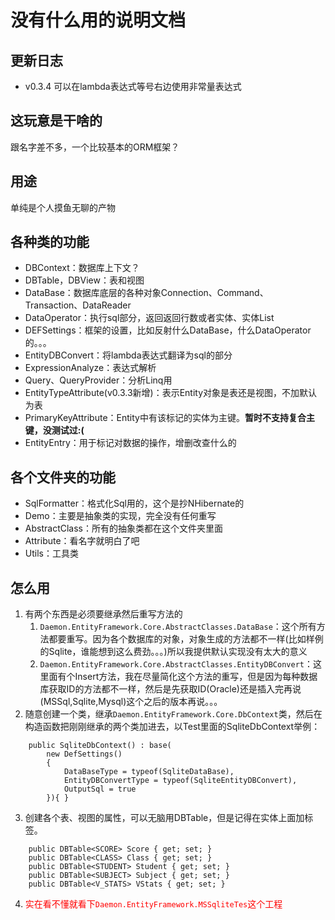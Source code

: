 # 没有什么用的说明文档
## 更新日志
* v0.3.4 可以在lambda表达式等号右边使用非常量表达式
## 这玩意是干啥的
跟名字差不多，一个比较基本的ORM框架？
## 用途
单纯是个人摸鱼无聊的产物
## 各种类的功能
* DBContext：数据库上下文？
* DBTable，DBView：表和视图
* DataBase：数据库底层的各种对象Connection、Command、Transaction、DataReader
* DataOperator：执行sql部分，返回返回行数或者实体、实体List
* DEFSettings：框架的设置，比如反射什么DataBase，什么DataOperator的。。。
* EntityDBConvert：将lambda表达式翻译为sql的部分
* ExpressionAnalyze：表达式解析
* Query、QueryProvider：分析Linq用
* EntityTypeAttribute(v0.3.3新增)：表示Entity对象是表还是视图，不加默认为表
* PrimaryKeyAttribute：Entity中有该标记的实体为主键。**暂时不支持复合主键，没测试过:(**
* EntityEntry：用于标记对数据的操作，增删改查什么的
## 各个文件夹的功能
* SqlFormatter：格式化Sql用的，这个是抄NHibernate的
* Demo：主要是抽象类的实现，完全没有任何重写
* AbstractClass：所有的抽象类都在这个文件夹里面
* Attribute：看名字就明白了吧
* Utils：工具类
## 怎么用
1. 有两个东西是必须要继承然后重写方法的
   1. `Daemon.EntityFramework.Core.AbstractClasses.DataBase`：这个所有方法都要重写。因为各个数据库的对象，对象生成的方法都不一样(比如样例的Sqlite，谁能想到这么费劲。。。)所以我提供默认实现没有太大的意义
   2. `Daemon.EntityFramework.Core.AbstractClasses.EntityDBConvert`：这里面有个Insert方法，我在尽量简化这个方法的重写，但是因为每种数据库获取ID的方法都不一样，然后是先获取ID(Oracle)还是插入完再说(MSSql,Sqlite,Mysql)这个之后的版本再说。。。
2. 随意创建一个类，继承`Daemon.EntityFramework.Core.DbContext`类，然后在构造函数把刚刚继承的两个类加进去，以Test里面的SqliteDbContext举例：
```
    public SqliteDbContext() : base(
        new DefSettings()
        {
            DataBaseType = typeof(SqliteDataBase),
            EntityDBConvertType = typeof(SqliteEntityDBConvert),
            OutputSql = true
        }){ }
```
3. 创建各个表、视图的属性，可以无脑用DBTable，但是记得在实体上面加标签。
```
    public DBTable<SCORE> Score { get; set; }
    public DBTable<CLASS> Class { get; set; }
    public DBTable<STUDENT> Student { get; set; }
    public DBTable<SUBJECT> Subject { get; set; }
    public DBTable<V_STATS> VStats { get; set; }
```
4. <font color=red>实在看不懂就看下`Daemon.EntityFramework.MSSqliteTes`这个工程</font>
